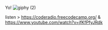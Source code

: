 Yo! 
![giphy (2)](https://user-images.githubusercontent.com/81531002/187689633-c4af0c03-01b3-465c-8491-d057d6893276.gif)



listen > https://coderadio.freecodecamp.org/  &  https://www.youtube.com/watch?v=jfKfPfyJRdk







